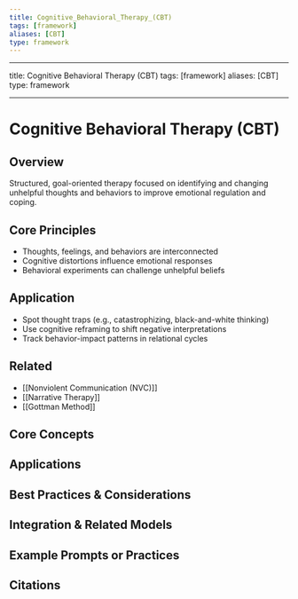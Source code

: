 ```yaml
---
title: Cognitive_Behavioral_Therapy_(CBT)
tags: [framework]
aliases: [CBT]
type: framework
---
```


<!-- @format -->

---

title: Cognitive Behavioral Therapy (CBT)
tags: [framework]
aliases: [CBT]
type: framework

---

# Cognitive Behavioral Therapy (CBT)

## Overview

Structured, goal-oriented therapy focused on identifying and changing unhelpful thoughts and behaviors to improve emotional regulation and coping.

## Core Principles

- Thoughts, feelings, and behaviors are interconnected
- Cognitive distortions influence emotional responses
- Behavioral experiments can challenge unhelpful beliefs

## Application

- Spot thought traps (e.g., catastrophizing, black-and-white thinking)
- Use cognitive reframing to shift negative interpretations
- Track behavior-impact patterns in relational cycles

## Related

- [[Nonviolent Communication (NVC)]]
- [[Narrative Therapy]]
- [[Gottman Method]]


## Core Concepts


## Applications


## Best Practices & Considerations


## Integration & Related Models


## Example Prompts or Practices


## Citations

